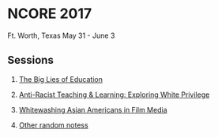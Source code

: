 # NCORE 2017
Ft. Worth, Texas
May 31 - June 3

## Sessions
1. [The Big Lies of Education](lies-of-ed.md)
1. [Anti-Racist Teaching & Learning: Exploring White Privilege](anti-racist-teach.md)
1. [Whitewashing Asian Americans in Film Media](whitewashing.md)

1. [Other random notess](random.md)
